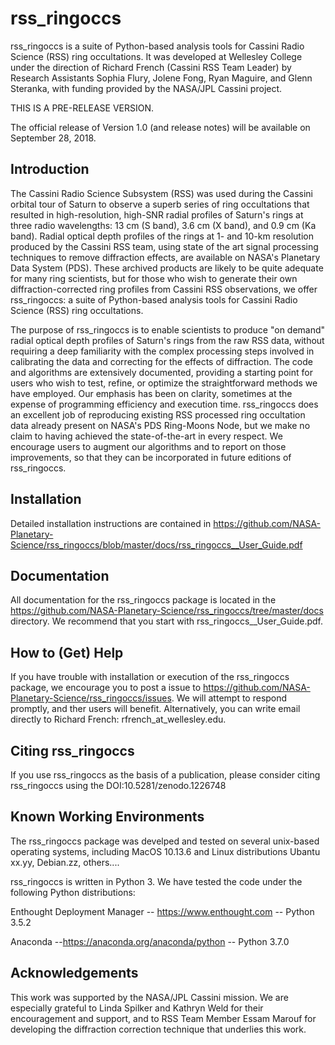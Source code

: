 # rss_ringoccs
rss_ringoccs is a suite of Python-based analysis tools for Cassini Radio Science (RSS) ring occultations. It was developed at Wellesley College under the direction of Richard French (Cassini RSS Team Leader) by Research Assistants Sophia Flury, Jolene Fong, Ryan Maguire, and Glenn Steranka, with funding provided by the NASA/JPL Cassini project.

THIS IS A PRE-RELEASE VERSION. 

The official release of Version 1.0 (and release notes) will be available on September 28, 2018.

## Introduction
The Cassini Radio Science Subsystem (RSS) was used during the Cassini orbital tour of Saturn to observe a superb series of ring occultations that resulted in high-resolution, high-SNR radial profiles of Saturn's rings at three radio wavelengths: 13 cm (S band), 3.6 cm (X band), and 0.9 cm (Ka band). Radial optical depth profiles of the rings at 1- and 10-km resolution produced by the Cassini RSS team, using state of the art signal processing techniques to remove diffraction effects, are available on NASA's Planetary Data System (PDS). These archived products are likely to be quite adequate for many ring scientists, but for those who wish to generate their own diffraction-corrected ring profiles from Cassini RSS observations, we offer rss_ringoccs: a suite of Python-based  analysis tools for Cassini Radio Science (RSS) ring occultations.

The purpose of rss_ringoccs is to enable scientists to produce "on demand" radial optical depth profiles of Saturn's rings from the raw RSS data, without requiring a deep familiarity with the complex processing steps involved in calibrating the data and correcting for the effects of diffraction. The code and algorithms are extensively documented, providing a starting point for users who wish to test, refine, or optimize the straightforward methods we have employed. Our emphasis has been on clarity, sometimes at the expense of programming efficiency and execution time. rss_ringoccs does an excellent job of reproducing existing RSS processed ring occultation data already present on NASA's PDS Ring-Moons Node, but we make no claim to having achieved the state-of-the-art in every respect. We encourage users to augment our algorithms and to report on those improvements, so that they can be  incorporated in future editions of rss_ringoccs. 

## Installation
Detailed installation instructions are contained in https://github.com/NASA-Planetary-Science/rss_ringoccs/blob/master/docs/rss_ringoccs__User_Guide.pdf 

<!--- 
Streamlined installation instructions are provided in https://github.com/NASA-Planetary-;Science/rss_ringoccs/tree/master/docs/Quick_Start_Installation_Guide_for_rss_ringoccs.pdf 
-->

## Documentation
All documentation for the rss_ringoccs package is located in the https://github.com/NASA-Planetary-Science/rss_ringoccs/tree/master/docs
directory. We recommend that you start with rss_ringoccs__User_Guide.pdf.

<!---
Tutorials in the form of Jupyter notebooks are located in https://github.com/NASA-Planetary-Science/rss_ringoccs/tree/master/tutorials
-->

## How to (Get) Help
If you have trouble with installation or execution of the rss_ringoccs package, we encourage you to post a issue to https://github.com/NASA-Planetary-Science/rss_ringoccs/issues. We will attempt to respond promptly, and ther users will benefit. Alternatively, you can write email directly to Richard French: rfrench_at_wellesley.edu.
## Citing rss_ringoccs
If you use rss_ringoccs as the basis of a publication, please consider 
citing rss_ringoccs using the DOI:10.5281/zenodo.1226748

## Known Working Environments
The rss_ringoccs package was develped and tested on several unix-based operating systems, including MacOS 10.13.6 and Linux distributions Ubantu xx.yy, Debian.zz, others....

rss_ringoccs is written in Python 3. We have tested the code under the following Python distributions:

Enthought Deployment Manager -- https://www.enthought.com -- Python 3.5.2

Anaconda --https://anaconda.org/anaconda/python -- Python 3.7.0

## Acknowledgements
This work was supported by the NASA/JPL Cassini mission. We are especially grateful 
to Linda Spilker and Kathryn Weld for their encouragement and support, and to 
RSS Team Member Essam Marouf for developing the diffraction correction technique
that underlies this work.
